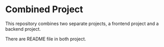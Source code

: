# Combined Project

This repository combines two separate projects, a frontend project and a backend project.

There are README file in both project.